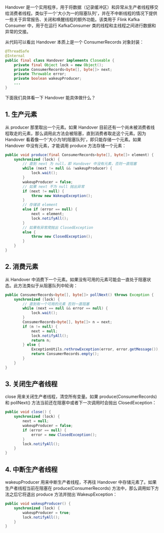 Handover 是一个实用程序，用于将数据（记录缓冲区）和异常从生产者线程移交给消费者线程。类似于一个'大小为一的阻塞队列'，并在不中断线程的情况下提供一些关于异常报告、关闭和唤醒线程的额外功能。该类用于 Flink Kafka Consumer 中，用于在运行 KafkaConsumer 类的线程和主线程之间进行数据和异常的交接。

从代码可以看出 Handover 本质上是一个 ConsumerRecords 对象封装：
```java
@ThreadSafe
@Internal
public final class Handover implements Closeable {
    private final Object lock = new Object();
    private ConsumerRecords<byte[], byte[]> next;
    private Throwable error;
    private boolean wakeupProducer;
    ...
}
```
下面我们具体看一下 Handover 能具体做什么？

## 1. 生产元素

从 producer 那里取出一个元素。如果 Handover 目前还有一个尚未被消费者线程取走的元素，那么调用此方法会被阻塞，直到消费者取走这个元素。因为 Handover 看着像一个'大小为1的阻塞队列'，即只能存储一个元素。如果 Handover 中没有元素，才能调用 produce 方法存储一个元素：
```java
public void produce(final ConsumerRecords<byte[], byte[]> element) {
    synchronized (lock) {
        // 直到 next 为 null，即 Handover 中没有元素，否则一直阻塞
        while (next != null && !wakeupProducer) {
            lock.wait();
        }
        wakeupProducer = false;
        // 如果 next 不为 null 抛出异常
        if (next != null) {
            throw new WakeupException();
        }
        // 存储该 element
        else if (error == null) {
            next = element;
            lock.notifyAll();
        }
        // 如果有异常爬抛出 ClosedException
        else {
            throw new ClosedException();
        }
    }
}
```

## 2. 消费元素

从 Handover 中消费下一个元素。如果没有可用的元素可能会一直处于阻塞状态。此方法类似于从阻塞队列中轮询：
```java
public ConsumerRecords<byte[], byte[]> pollNext() throws Exception {
    synchronized (lock) {
        // 直到有一个可用的元素 否则一直阻塞
        while (next == null && error == null) {
            lock.wait();
        }
        ConsumerRecords<byte[], byte[]> n = next;
        if (n != null) {
            next = null;
            lock.notifyAll();
            return n;
        } else {
            ExceptionUtils.rethrowException(error, error.getMessage());
            return ConsumerRecords.empty();
        }
    }
}
```
## 3. 关闭生产者线程

close 用来关闭生产者线程，清空所有变量。如果 produce(ConsumerRecords) 和 pollNext() 方法当前还在阻塞中或者下一次调用时会抛出 ClosedException：
```java
public void close() {
    synchronized (lock) {
        next = null;
        wakeupProducer = false;
        if (error == null) {
            error = new ClosedException();
        }
        lock.notifyAll();
    }
}
```
## 4. 中断生产者线程

wakeupProducer 用来中断生产者线程，不再往 Handover 中存储元素了。如果生产者线程当前在阻塞在 produce(ConsumerRecords) 方法中，那么调用如下方法之后它将退出 produce 方法并抛出 WakeupException：
```java
public void wakeupProducer() {
    synchronized (lock) {
        wakeupProducer = true;
        lock.notifyAll();
    }
}
```
